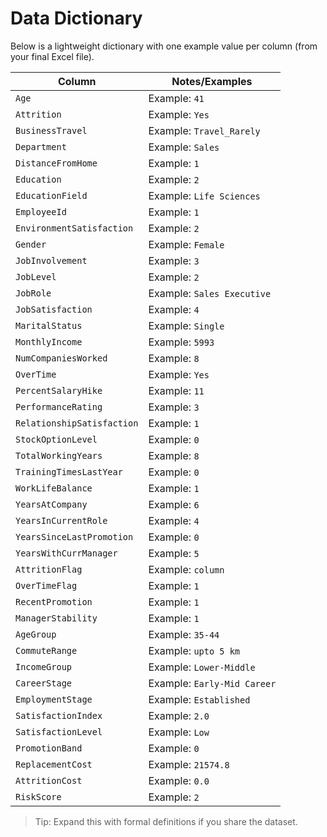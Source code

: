 # Data Dictionary

Below is a lightweight dictionary with one example value per column (from your final Excel file).

| Column | Notes/Examples |
|---|---|
| `Age` | Example: `41` |
| `Attrition` | Example: `Yes` |
| `BusinessTravel` | Example: `Travel_Rarely` |
| `Department` | Example: `Sales` |
| `DistanceFromHome` | Example: `1` |
| `Education` | Example: `2` |
| `EducationField` | Example: `Life Sciences` |
| `EmployeeId` | Example: `1` |
| `EnvironmentSatisfaction` | Example: `2` |
| `Gender` | Example: `Female` |
| `JobInvolvement` | Example: `3` |
| `JobLevel` | Example: `2` |
| `JobRole` | Example: `Sales Executive` |
| `JobSatisfaction` | Example: `4` |
| `MaritalStatus` | Example: `Single` |
| `MonthlyIncome` | Example: `5993` |
| `NumCompaniesWorked` | Example: `8` |
| `OverTime` | Example: `Yes` |
| `PercentSalaryHike` | Example: `11` |
| `PerformanceRating` | Example: `3` |
| `RelationshipSatisfaction` | Example: `1` |
| `StockOptionLevel` | Example: `0` |
| `TotalWorkingYears` | Example: `8` |
| `TrainingTimesLastYear` | Example: `0` |
| `WorkLifeBalance` | Example: `1` |
| `YearsAtCompany` | Example: `6` |
| `YearsInCurrentRole` | Example: `4` |
| `YearsSinceLastPromotion` | Example: `0` |
| `YearsWithCurrManager` | Example: `5` |
| `AttritionFlag` | Example: `column ` |
| `OverTimeFlag` | Example: `1` |
| `RecentPromotion` | Example: `1` |
| `ManagerStability` | Example: `1` |
| `AgeGroup` | Example: `35-44` |
| `CommuteRange` | Example: `upto 5 km` |
| `IncomeGroup` | Example: `Lower-Middle` |
| `CareerStage` | Example: `Early-Mid Career` |
| `EmploymentStage` | Example: `Established` |
| `SatisfactionIndex` | Example: `2.0` |
| `SatisfactionLevel` | Example: `Low` |
| `PromotionBand` | Example: `0` |
| `ReplacementCost` | Example: `21574.8` |
| `AttritionCost` | Example: `0.0` |
| `RiskScore` | Example: `2` |

> Tip: Expand this with formal definitions if you share the dataset.